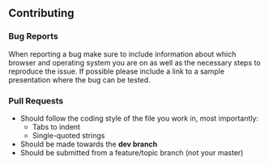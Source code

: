 ## Contributing

### Bug Reports
When reporting a bug make sure to include information about which browser and operating system you are on as well as the necessary steps to reproduce the issue. If possible please include a link to a sample presentation where the bug can be tested.

### Pull Requests
- Should follow the coding style of the file you work in, most importantly:
  - Tabs to indent
  - Single-quoted strings
- Should be made towards the **dev branch**
- Should be submitted from a feature/topic branch (not your master)

